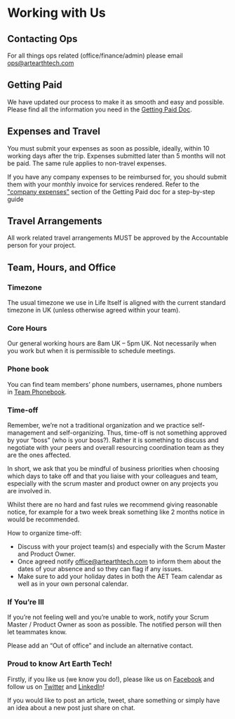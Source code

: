 # Working with Us

## Contacting Ops

For all things ops related (office/finance/admin) please email ops@artearthtech.com

## Getting Paid

We have updated our process to make it as smooth and easy and possible. Please find all the information you need in the [Getting Paid Doc](https://docs.google.com/document/d/1e8ZRmp-VKd1D6RkFUOsYf2GSzI4XksyBjBiXKWfzBH0/edit).

## Expenses and Travel

You must submit your expenses as soon as possible, ideally, within 10 working days after the trip. Expenses submitted later than 5 months will not be paid. The same rule applies to non-travel expenses.


If you have any company expenses to be reimbursed for, you should submit them with your monthly invoice for services rendered. Refer to the ["company expenses"](https://docs.google.com/document/d/1e8ZRmp-VKd1D6RkFUOsYf2GSzI4XksyBjBiXKWfzBH0/edit#heading=h.vjm5jslkozc) section of the Getting Paid doc for a step-by-step guide


## Travel Arrangements

All work related travel arrangements MUST be approved by the Accountable person for your project.


## Team, Hours, and Office

### Timezone

The usual timezone we use in Life Itself is aligned with the current standard timezone in UK (unless otherwise agreed within your team).

### Core Hours

Our general working hours are 8am UK – 5pm UK. Not necessarily when you work but when it is permissible to schedule meetings.

### Phone book

You can find team members’ phone numbers, usernames, phone numbers in [Team Phonebook](https://docs.google.com/spreadsheets/d/1B-1PkWZZRrNJZMsfYaJwI07Aq8vtMmFG5cmcZNQ21EY/edit#gid=0).

### Time-off

Remember, we’re not a traditional organization and we practice self-management and self-organizing. Thus, time-off is not something approved by your “boss” (who is your boss?). Rather it is something to discuss and negotiate with your peers and overall resourcing coordination team as they are the ones affected.

In short, we ask that you be mindful of business priorities when choosing which days to take off and that you liaise with your colleagues and team, especially with the scrum master and product owner on any projects you are involved in.

Whilst there are no hard and fast rules we recommend giving reasonable notice, for example for a two week break something like 2 months notice in would be recommended.

How to organize time-off:

* Discuss with your project team(s) and especially with the Scrum Master and Product Owner.
* Once agreed notify office@artearthtech.com to inform them about the dates of your absence and so they can flag if any issues.
* Make sure to add your holiday dates in both the AET Team calendar as well as in your own personal calendar.

### If You’re Ill

If you’re not feeling well and you’re unable to work, notify your Scrum Master / Product Owner as soon as possible. The notified person will then let teammates know.

Please add an “Out of office” and include an alternative contact.

### Proud to know Art Earth Tech!

Firstly, if you like us (we know you do!), please like us on [Facebook](https://www.facebook.com/artearthtech/) and follow us on [Twitter](https://twitter.com/ArtEarthTech) and [LinkedIn](https://uk.linkedin.com/company/art-earth-tech-limited)!

If you would like to post an article, tweet, share something or simply have an idea about a new post just share on chat.
